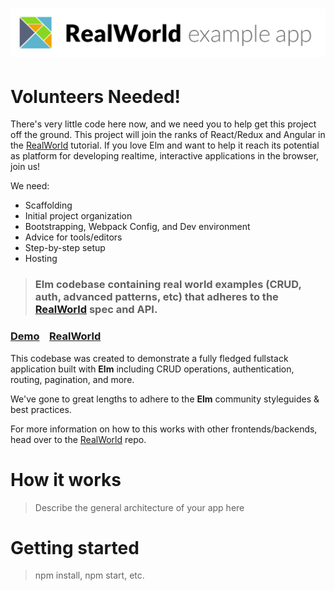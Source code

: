 # ![RealWorld Example App](logo.png)

# Volunteers Needed!
There's very little code here now, and we need you to help get this project off the ground. This project will join the ranks of React/Redux and Angular in the [RealWorld](https://github.com/gothinkster/realworld) tutorial. If you love Elm and want to help it reach its potential as platform for developing realtime, interactive applications in the browser, join us!

We need:
* Scaffolding
* Initial project organization
* Bootstrapping, Webpack Config, and Dev environment
* Advice for tools/editors
* Step-by-step setup
* Hosting

> ### Elm codebase containing real world examples (CRUD, auth, advanced patterns, etc) that adheres to the [RealWorld](https://github.com/gothinkster/realworld-example-apps) spec and API.


### [Demo]()&nbsp;&nbsp;&nbsp;&nbsp;[RealWorld](https://github.com/gothinkster/realworld)


This codebase was created to demonstrate a fully fledged fullstack application built with **Elm** including CRUD operations, authentication, routing, pagination, and more.

We've gone to great lengths to adhere to the **Elm** community styleguides & best practices.

For more information on how to this works with other frontends/backends, head over to the [RealWorld](https://github.com/gothinkster/realworld) repo.


# How it works

> Describe the general architecture of your app here

# Getting started

> npm install, npm start, etc.

